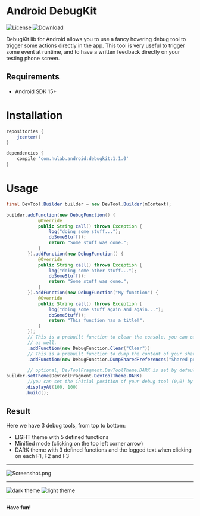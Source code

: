 # Android DebugKit 
[![License](https://img.shields.io/badge/License-Apache%202.0-blue.svg)](https://opensource.org/licenses/Apache-2.0) [ ![Download](https://api.bintray.com/packages/nebneb/DebugKit/debugkit/images/download.svg) ](https://bintray.com/nebneb/DebugKit/debugkit/_latestVersion)

DebugKit lib for Android allows you to use a fancy hovering debug tool to trigger some actions directly in the app. This tool is very useful to trigger some event at runtime, and to have a written feedback directly on your testing phone screen.

## Requirements

* Android SDK 15+

# Installation
```groovy
repositories {
    jcenter()
}

dependencies {
    compile 'com.hulab.android:debugkit:1.1.0'
}
```

# Usage

```java
final DevTool.Builder builder = new DevTool.Builder(mContext);

builder.addFunction(new DebugFunction() {
            @Override
            public String call() throws Exception {
                log("doing some stuff...");
                doSomeStuff();
                return "Some stuff was done.";
            }
        }).addFunction(new DebugFunction() {
            @Override
            public String call() throws Exception {
                log("doing some other stuff...");
                doSomeStuff();
                return "Some stuff was done.";
            }
        }).addFunction(new DebugFunction("My function") {
            @Override
            public String call() throws Exception {
                log("doing some stuff again and again...");
                doSomeStuff();
                return "This function has a title!";
            }
        });                
        // This is a prebuilt function to clear the console, you can call clear() in any function
        // as well.
        .addFunction(new DebugFunction.Clear("Clear"))
        // This is a prebuilt function to dump the content of your shared preferences file.
        .addFunction(new DebugFunction.DumpSharedPreferences("Shared prefs", PREFS_FILE_NAME));
 
        // optional, DevToolFragment.DevToolTheme.DARK is set by default
builder.setTheme(DevToolFragment.DevToolTheme.DARK)
        //you can set the initial position of your debug tool (0,0) by default
       .displayAt(100, 100)
       .build();
```

## Result

Here we have 3 debug tools, from top to bottom:


* LIGHT theme with 5 defined functions
* Minified mode (clicking on the top left corner arrow)
* DARK theme with 3 defined functions and the logged text when clicking on each F1, F2 and F3
___
![Screenshot.png](https://github.com/hulab/debugkit/blob/master/resources/screenshot.png)
___
![dark theme](https://github.com/hulab/debugkit/blob/master/resources/theme_dark.gif)
![light theme](https://github.com/hulab/debugkit/blob/master/resources/theme_light.gif)
___

**Have fun!**
